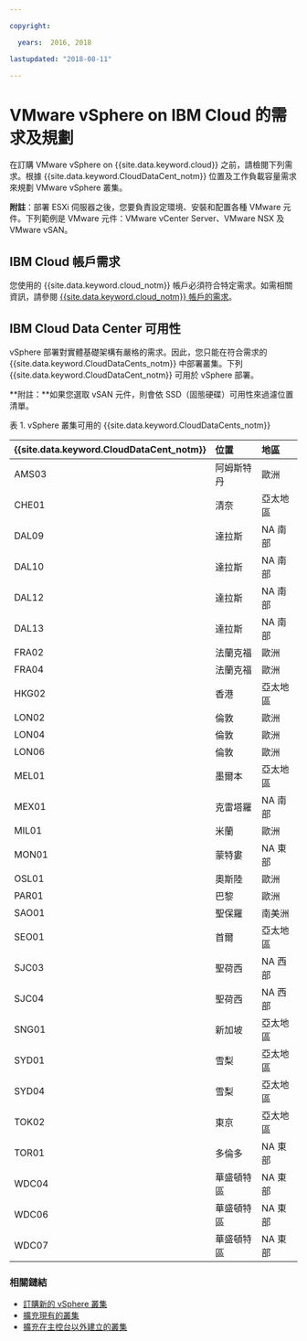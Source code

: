 ```yaml
---

copyright:

  years:  2016, 2018

lastupdated: "2018-08-11"

---
```


# VMware vSphere on IBM Cloud 的需求及規劃

在訂購 VMware vSphere on {{site.data.keyword.cloud}} 之前，請檢閱下列需求。根據 {{site.data.keyword.CloudDataCent_notm}} 位置及工作負載容量需求來規劃 VMware vSphere 叢集。

**附註**：部署 ESXi 伺服器之後，您要負責設定環境、安裝和配置各種 VMware 元件。下列範例是 VMware 元件：VMware vCenter Server、VMware NSX 及 VMware vSAN。

## IBM Cloud 帳戶需求

您使用的 {{site.data.keyword.cloud_notm}} 帳戶必須符合特定需求。如需相關資訊，請參閱 [{{site.data.keyword.cloud_notm}} 帳戶的需求](../vmonic/slaccountrequirement.html)。

## IBM Cloud Data Center 可用性

vSphere 部署對實體基礎架構有嚴格的需求。因此，您只能在符合需求的 {{site.data.keyword.CloudDataCents_notm}} 中部署叢集。下列 {{site.data.keyword.CloudDataCent_notm}} 可用於 vSphere 部署。

**附註：**如果您選取 vSAN 元件，則會依 SSD（固態硬碟）可用性來過濾位置清單。

表 1. vSphere 叢集可用的 {{site.data.keyword.CloudDataCents_notm}}

| {{site.data.keyword.CloudDataCent_notm}} |位置|地區           |
|:----------------------|:---------|:-------|
|AMS03 |阿姆斯特丹|歐洲|
|CHE01 |清奈|亞太地區|
|DAL09 |達拉斯|NA 南部|
|DAL10 |達拉斯|NA 南部|
|DAL12 |達拉斯|NA 南部|
|DAL13 |達拉斯|NA 南部|
|FRA02 |法蘭克福|歐洲|
|FRA04 |法蘭克福|歐洲|
|HKG02 |香港|亞太地區|
|LON02 |倫敦|歐洲|
|LON04 |倫敦|歐洲|
|LON06 |倫敦|歐洲|
|MEL01 |墨爾本|亞太地區|
|MEX01 |克雷塔羅|NA 南部|
|MIL01 |米蘭|歐洲|
|MON01 |蒙特婁|NA 東部|
|OSL01 |奧斯陸|歐洲|
|PAR01 |巴黎|歐洲|
|SAO01 |聖保羅|南美洲|
|SEO01 |首爾|亞太地區|
|SJC03 |聖荷西|NA 西部|
|SJC04 |聖荷西|NA 西部|
|SNG01 |新加坡|亞太地區|
|SYD01 |雪梨|亞太地區|
|SYD04 |雪梨|亞太地區|
|TOK02 |東京|亞太地區|
|TOR01 |多倫多|NA 東部|
|WDC04 |華盛頓特區|NA 東部|
|WDC06 |華盛頓特區|NA 東部|
|WDC07 |華盛頓特區|NA 東部|

### 相關鏈結

* [訂購新的 vSphere 叢集](vs_orderinginstances.html)
* [擴充現有的叢集](vs_scalingexistingclusters.html)
* [擴充在主控台以外建立的叢集](vs_orderingforclustersoutside.html)
